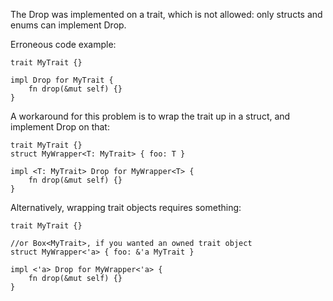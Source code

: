 The Drop was implemented on a trait, which is not allowed: only structs and
enums can implement Drop.

Erroneous code example:

```compile_fail,E0120
trait MyTrait {}

impl Drop for MyTrait {
    fn drop(&mut self) {}
}
```

A workaround for this problem is to wrap the trait up in a struct, and implement
Drop on that:

```
trait MyTrait {}
struct MyWrapper<T: MyTrait> { foo: T }

impl <T: MyTrait> Drop for MyWrapper<T> {
    fn drop(&mut self) {}
}

```

Alternatively, wrapping trait objects requires something:

```
trait MyTrait {}

//or Box<MyTrait>, if you wanted an owned trait object
struct MyWrapper<'a> { foo: &'a MyTrait }

impl <'a> Drop for MyWrapper<'a> {
    fn drop(&mut self) {}
}
```
